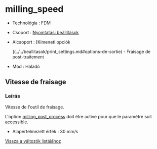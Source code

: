 # milling\_speed

* Technológia : FDM
* Csoport : [Nyomtatási beállítások](../../konfig/print_settings.md)
* Alcsoport : \[Kimeneti opciók

  \]\(../../beallitasok/print\_settings.md\#options-de-sortie\) - Fraisage de post-traitement

* Mód : Haladó

## Vitesse de fraisage

### Leírás

Vitesse de l'outil de fraisage.

L'option [milling\_post\_process](milling_post_process.md) doit être active pour que le paramètre soit accessible.

* Alapértelmezett érték : 30 mm/s

[Vissza a változók listájához](/)

